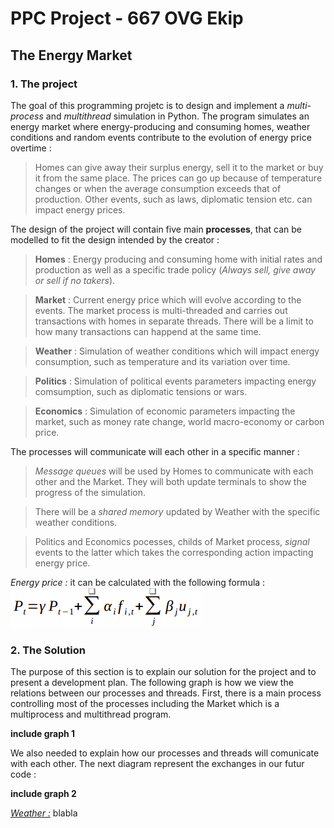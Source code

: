 
# PPC Project - 667 OVG Ekip

## The	Energy	Market 

### 1. The project
The goal of this programming projetc is to design and implement a *multi-process* and *multithread* simulation in Python. The program simulates an energy market where energy-producing and consuming homes, weather conditions and random events contribute to the evolution of energy price overtime :
> Homes can give away their surplus energy, sell it to the market or buy it from the same place. The prices can go up because of temperature changes or when the average consumption exceeds that of production. Other events, such as laws, diplomatic tension etc. can impact energy prices.

The design of the project will contain five main **processes**, that can be modelled to fit the design intended by the creator :
> **Homes** : Energy producing and consuming home with initial rates and production as well as a specific trade policy (*Always sell, give away or sell if no takers*).

> **Market** : Current energy price which will evolve according to the events. The market process is multi-threaded and carries out transactions with homes in separate threads. There will be a limit to how many transactions can happend at the same time.

> **Weather** : Simulation of weather conditions which will impact energy consumption, such as temperature and its variation over time.

> **Politics** : Simulation of political events parameters impacting energy comsumption, such as diplomatic tensions or wars.

> **Economics** : Simulation of economic parameters impacting the market, such as money rate change, world macro-economy or carbon price.

The processes will communicate will each other in a specific manner :
> *Message queues* will be used by Homes to communicate with each other and the Market. They will both update terminals to show the progress of the simulation. 

> There will be a *shared memory* updated by Weather with the specific weather conditions.

> Politics and Economics pocesses, childs of Market process, *signal* events to the latter which takes the corresponding action impacting energy price.

*Energy price :* it can be calculated with the following formula : ![Image Formula](/images/formula.png)

### 2. The Solution

The purpose of this section is to explain our solution for the project and to present a development plan. The following graph is how we view the relations between our processes and threads. First, there is a main process controlling most of the processes including the Market which is a multiprocess and multithread program.

**include graph 1**

We also needed to explain how our processes and threads will comunicate with each other. The next diagram represent the exchanges in our futur code :

 **include graph 2**
 
 *<ins>Weather :</ins>*
 blabla
 







  




